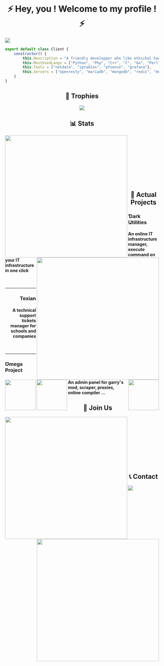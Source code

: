 <h1 align="center">⚡️ Hey, you ! Welcome to my profile ! ⚡️</h1>

<img src="https://user-images.githubusercontent.com/69421356/175442177-0f05ce78-31a5-44db-a7e3-603f7e96050a.png">

```javascript
export default class Client {
    constructor() {
        this.Description = "A friendly developper who like ethickal hacking", 
        this.MostUsedLangs = ["Python", "Php", "C++", "C", "Go", "Perl", "NodeJS"],
        this.Tools = ["netdata", "iptables", "pfsense", "grafana"],
        this.Servers = ["openresty", "mariadb", "mongodb", "redis", "memcached"]
    }
}
```

<h2 align="center">🥇 Trophies</h2>
<p align="center">
    <img src="https://github-profile-trophy.vercel.app/?username=Inplex-sys&amp;theme=dracula&amp;margin-w=15&amp;margin-h=15&amp;column=7" style="max-width:100%;">
</p>

<h2 align="center">📊 Stats</h2>
<div float="center">
    <img align="left" width="400" src="https://github-readme-stats.vercel.app/api?username=Inplex-sys&amp;theme=dracula&amp;show_icons=true">
    <img align="right" width="400" src="https://github-readme-streak-stats.herokuapp.com/?user=Inplex-sys&theme=dracula&hide_border=true&stroke=0000&background=0D1117&ring=60D9FA&fire=60D9FA&currStreakLabel=60D9FA">
</div>
<br/><br/><br/><br/><br/><br/><br/><br/><br/>
<h2 align="center">📌 Actual Projects</h2>
<div>
<p>
    <a href="https://tinyurl.com/mw9exrur"><img width="100" align="left" src="https://user-images.githubusercontent.com/69421356/192012503-4b9a25d3-86f3-4955-b040-572ab66e2bc7.png"></a>
    <h3>Ɗark Աtilities</h3>
    <h4>An online IT infrastructure manager, execute command on your IT infrastructure in one click</h4>
</p>
<br>
<hr>
<p>
    <a href="#"><img width="100" align="right" src="https://user-images.githubusercontent.com/69421356/192012425-de6148a1-e004-4349-a28e-6351f5de86c6.png"></a>
    <h3 align="right">Texian</h3>
    <h4 align="right">A technical support tickets manager for schools and companies</h4>
</p>
<br>
<hr>
<p>
    <a href="https://omega-project.xyz/"><img width="100" align="left" src="https://user-images.githubusercontent.com/69421356/132992532-cab4ec4e-d08c-48cb-89be-b43791ead1bc.png"></a>
    <h3>Ʊmega Project</h3>
    <h4>An admin panel for garry's mod, scraper, proxies, online compiler ...</h4>
</p>
</div>
<h2 align="center">📃 Join Us</h2></center>
<div float="center">
    <a href="https://discord.gg/qUUAVrKmXU">
        <img align="left" width="400" src="https://discord.com/api/guilds/1020310435892838503/widget.png?style=banner3">
    </a> 
    <a href="https://t.me/+Pn2PmVtSR05mZjc0">
        <img align="right" width="400" src="https://user-images.githubusercontent.com/69421356/187553684-d619455b-09db-41c0-af6f-a47126fd8018.png">
    </a> 
</div>
<br/><br/><br/><br/><br/><br/><br/><br/><br/>
<h2 align="center">📞 Contact</h2>
<img align="center" src="https://lanyard-profile-readme.vercel.app/api/#853030167458480138">
